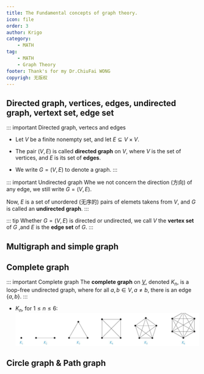 ```yaml
---
title: The Fundamental concepts of graph theory.
icon: file
order: 3
author: Krigo
category:
    - MATH
tag: 
    - MATH
    - Graph Theory
footer: Thank's for my Dr.ChiuFai WONG
copyrigh: 无版权
---
```

## Directed graph, vertices, edges, undirected graph, vertext set, edge set

::: important Directed graph, vertecs and edges

- Let $V$ be a finite nonempty set, and let $E \subseteq V \times V$. 

- The pair $(V,E)$ is called **directed graph** on $V$, where $V$ is the set of vertices, and $E$ is its set of **edges**.

- We write $G = (V,E)$ to denote a graph.
:::

::: important Undirected graph
Whe we not concern the direction (方向) of  any edge, we still write $G = (V,E)$.

Now, $E$ is a set of unordered (无序的) pairs of elemets takens from $V$, and $G$ is called an **undirected graph**.
:::

::: tip
Whether $G=(V,E)$ is directed or undirected, we call $V$ the **vertex set** of $G$ ,and $E$ is the **edge set** of $G$.
:::

## Multigraph and simple graph


## Complete graph

::: important Complete graph
The **complete graph** on [$V$](#directed-graph-vertices-edges-undirected-graph-vertext-set-edge-set), denoted $K_n$, is a loop-free undirected graph, where for all $a,b\in V, a\neq b$, there is an edge $\{a,b\}$.
:::

- $K_n$, for $1\leq n\leq 6$:
![Complete $K_1$ to $K_6$](./images/Complete_graph_example.png)

## Circle graph & Path graph
